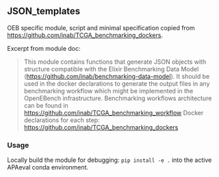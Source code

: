 ## JSON_templates

OEB specific module, script and minimal specification copied from https://github.com/inab/TCGA_benchmarking_dockers.

Excerpt from module doc:

> This module contains functions that generate JSON objects with structure compatible with the Elixir Benchmarking Data Model (https://github.com/inab/benchmarking-data-model). It should be used in the docker declarations to generate the output files in any benchmarking workflow which might be implemented in the OpenEBench infrastructure. Benchmarking workflows architecture can be found in https://github.com/inab/TCGA_benchmarking_workflow
Docker declarations for each step: https://github.com/inab/TCGA_benchmarking_dockers 

### Usage

Locally build the module for debugging: `pip install -e .` into the active APAeval conda environment.
